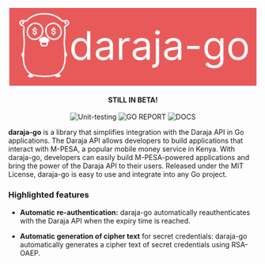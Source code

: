 <p align="center">
<img src="./assets/daraja-go.png" width="500" alt="# daraja-go"/><br><br>
<b>STILL IN BETA!</b><BR><BR>
<img src="https://img.shields.io/badge/UNIT%20TESTING-PASSING-green?style=flat" alt="Unit-testing">
<img src="https://img.shields.io/badge/GO%20REPORT-A+-green?style=flat" alt="GO REPORT" />
<img src="https://img.shields.io/badge/DOCS-GODOCS-green?style=flat" alt="DOCS" />
</p>

<strong>daraja-go</strong> is a library that simplifies integration with the Daraja API in Go
applications. The Daraja API allows developers to build applications that interact with M-PESA, a popular 
mobile money service in Kenya. With daraja-go, developers can easily build M-PESA-powered applications and
bring the power of the Daraja API to their users. Released under the MIT License, daraja-go is easy to use 
and integrate into any Go project.

### Highlighted features
* **Automatic re-authentication:** daraja-go automatically reauthenticates with the Daraja API when the expiry time is reached.

* **Automatic generation of cipher text** for secret credentials: daraja-go automatically generates a cipher text of secret credentials using RSA-OAEP.
